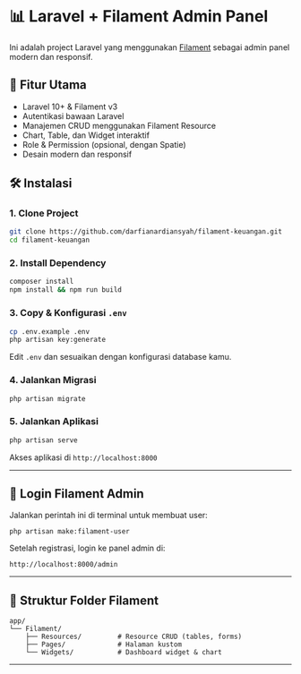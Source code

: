 # 📊 Laravel + Filament Admin Panel

Ini adalah project Laravel yang menggunakan [Filament](https://filamentphp.com/) sebagai admin panel modern dan responsif.

## 🚀 Fitur Utama

- Laravel 10+ & Filament v3
- Autentikasi bawaan Laravel
- Manajemen CRUD menggunakan Filament Resource
- Chart, Table, dan Widget interaktif
- Role & Permission (opsional, dengan Spatie)
- Desain modern dan responsif

## 🛠️ Instalasi

### 1. Clone Project

```bash
git clone https://github.com/darfianardiansyah/filament-keuangan.git
cd filament-keuangan
```

### 2. Install Dependency

```bash
composer install
npm install && npm run build
```

### 3. Copy & Konfigurasi `.env`

```bash
cp .env.example .env
php artisan key:generate
```

Edit `.env` dan sesuaikan dengan konfigurasi database kamu.

### 4. Jalankan Migrasi

```bash
php artisan migrate
```

### 5. Jalankan Aplikasi

```bash
php artisan serve
```

Akses aplikasi di `http://localhost:8000`

---

## 🔐 Login Filament Admin

Jalankan perintah ini di terminal untuk membuat user:

```
php artisan make:filament-user

```
Setelah registrasi, login ke panel admin di:

```
http://localhost:8000/admin
```


---

## 📁 Struktur Folder Filament

```plaintext
app/
└── Filament/
    ├── Resources/         # Resource CRUD (tables, forms)
    ├── Pages/             # Halaman kustom
    └── Widgets/           # Dashboard widget & chart
```

---
